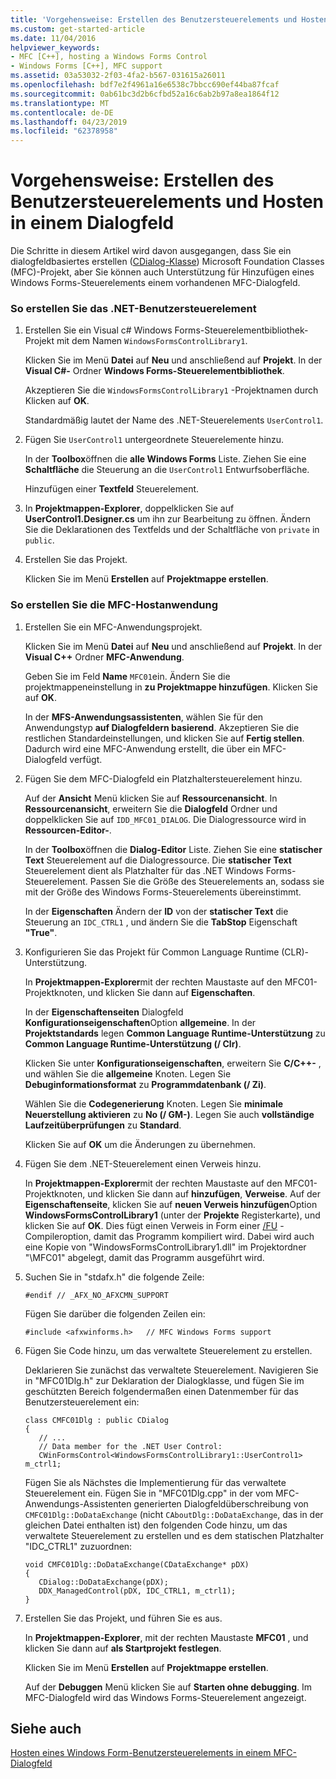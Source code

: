 ```yaml
---
title: 'Vorgehensweise: Erstellen des Benutzersteuerelements und Hosten in einem Dialogfeld'
ms.custom: get-started-article
ms.date: 11/04/2016
helpviewer_keywords:
- MFC [C++], hosting a Windows Forms Control
- Windows Forms [C++], MFC support
ms.assetid: 03a53032-2f03-4fa2-b567-031615a26011
ms.openlocfilehash: bdf7e2f4961a16e6538c7bbcc690ef44ba87fcaf
ms.sourcegitcommit: 0ab61bc3d2b6cfbd52a16c6ab2b97a8ea1864f12
ms.translationtype: MT
ms.contentlocale: de-DE
ms.lasthandoff: 04/23/2019
ms.locfileid: "62378958"
---
```

# <a name="how-to-create-the-user-control-and-host-in-a-dialog-box"></a>Vorgehensweise: Erstellen des Benutzersteuerelements und Hosten in einem Dialogfeld

Die Schritte in diesem Artikel wird davon ausgegangen, dass Sie ein dialogfeldbasiertes erstellen ([CDialog-Klasse](../mfc/reference/cdialog-class.md)) Microsoft Foundation Classes (MFC)-Projekt, aber Sie können auch Unterstützung für Hinzufügen eines Windows Forms-Steuerelements einem vorhandenen MFC-Dialogfeld.

### <a name="to-create-the-net-user-control"></a>So erstellen Sie das .NET-Benutzersteuerelement

1. Erstellen Sie ein Visual c# Windows Forms-Steuerelementbibliothek-Projekt mit dem Namen `WindowsFormsControlLibrary1`.

   Klicken Sie im Menü **Datei** auf **Neu** und anschließend auf **Projekt**. In der **Visual C#-** Ordner **Windows Forms-Steuerelementbibliothek**.

   Akzeptieren Sie die `WindowsFormsControlLibrary1` -Projektnamen durch Klicken auf **OK**.

   Standardmäßig lautet der Name des .NET-Steuerelements `UserControl1`.

1. Fügen Sie `UserControl1` untergeordnete Steuerelemente hinzu.

   In der **Toolbox**öffnen die **alle Windows Forms** Liste. Ziehen Sie eine **Schaltfläche** die Steuerung an die `UserControl1` Entwurfsoberfläche.

   Hinzufügen einer **Textfeld** Steuerelement.

1. In **Projektmappen-Explorer**, doppelklicken Sie auf **UserControl1.Designer.cs** um ihn zur Bearbeitung zu öffnen. Ändern Sie die Deklarationen des Textfelds und der Schaltfläche von `private` in `public`.

1. Erstellen Sie das Projekt.

   Klicken Sie im Menü **Erstellen** auf **Projektmappe erstellen**.

### <a name="to-create-the-mfc-host-application"></a>So erstellen Sie die MFC-Hostanwendung

1. Erstellen Sie ein MFC-Anwendungsprojekt.

   Klicken Sie im Menü **Datei** auf **Neu** und anschließend auf **Projekt**. In der **Visual C++** Ordner **MFC-Anwendung**.

   Geben Sie im Feld **Name** `MFC01`ein. Ändern Sie die projektmappeneinstellung in **zu Projektmappe hinzufügen**. Klicken Sie auf **OK**.

   In der **MFS-Anwendungsassistenten**, wählen Sie für den Anwendungstyp **auf Dialogfeldern basierend**. Akzeptieren Sie die restlichen Standardeinstellungen, und klicken Sie auf **Fertig stellen**. Dadurch wird eine MFC-Anwendung erstellt, die über ein MFC-Dialogfeld verfügt.

1. Fügen Sie dem MFC-Dialogfeld ein Platzhaltersteuerelement hinzu.

   Auf der **Ansicht** Menü klicken Sie auf **Ressourcenansicht**. In **Ressourcenansicht**, erweitern Sie die **Dialogfeld** Ordner und doppelklicken Sie auf `IDD_MFC01_DIALOG`. Die Dialogressource wird in **Ressourcen-Editor-**.

   In der **Toolbox**öffnen die **Dialog-Editor** Liste. Ziehen Sie eine **statischer Text** Steuerelement auf die Dialogressource. Die **statischer Text** Steuerelement dient als Platzhalter für das .NET Windows Forms-Steuerelement. Passen Sie die Größe des Steuerelements an, sodass sie mit der Größe des Windows Forms-Steuerelements übereinstimmt.

   In der **Eigenschaften** Ändern der **ID** von der **statischer Text** die Steuerung an `IDC_CTRL1` , und ändern Sie die **TabStop** Eigenschaft **"True"**.

1. Konfigurieren Sie das Projekt für Common Language Runtime (CLR)-Unterstützung.

   In **Projektmappen-Explorer**mit der rechten Maustaste auf den MFC01-Projektknoten, und klicken Sie dann auf **Eigenschaften**.

   In der **Eigenschaftenseiten** Dialogfeld **Konfigurationseigenschaften**Option **allgemeine**. In der **Projektstandards** legen **Common Language Runtime-Unterstützung** zu **Common Language Runtime-Unterstützung (/ Clr)**.

   Klicken Sie unter **Konfigurationseigenschaften**, erweitern Sie **C/C++-** , und wählen Sie die **allgemeine** Knoten. Legen Sie **Debuginformationsformat** zu **Programmdatenbank (/ Zi)**.

   Wählen Sie die **Codegenerierung** Knoten. Legen Sie **minimale Neuerstellung aktivieren** zu **No (/ GM-)**. Legen Sie auch **vollständige Laufzeitüberprüfungen** zu **Standard**.

   Klicken Sie auf **OK** um die Änderungen zu übernehmen.

1. Fügen Sie dem .NET-Steuerelement einen Verweis hinzu.

   In **Projektmappen-Explorer**mit der rechten Maustaste auf den MFC01-Projektknoten, und klicken Sie dann auf **hinzufügen**, **Verweise**. Auf der **Eigenschaftenseite**, klicken Sie auf **neuen Verweis hinzufügen**Option **WindowsFormsControlLibrary1** (unter der **Projekte** Registerkarte), und klicken Sie auf **OK**. Dies fügt einen Verweis in Form einer [/FU](../build/reference/fu-name-forced-hash-using-file.md) -Compileroption, damit das Programm kompiliert wird. Dabei wird auch eine Kopie von "WindowsFormsControlLibrary1.dll" im Projektordner "\MFC01\" abgelegt, damit das Programm ausgeführt wird.

1. Suchen Sie in "stdafx.h" die folgende Zeile:

    ```
    #endif // _AFX_NO_AFXCMN_SUPPORT
    ```

   Fügen Sie darüber die folgenden Zeilen ein:

    ```
    #include <afxwinforms.h>   // MFC Windows Forms support
    ```

1. Fügen Sie Code hinzu, um das verwaltete Steuerelement zu erstellen.

   Deklarieren Sie zunächst das verwaltete Steuerelement. Navigieren Sie in "MFC01Dlg.h" zur Deklaration der Dialogklasse, und fügen Sie im geschützten Bereich folgendermaßen einen Datenmember für das Benutzersteuerelement ein:

    ```
    class CMFC01Dlg : public CDialog
    {
       // ...
       // Data member for the .NET User Control:
       CWinFormsControl<WindowsFormsControlLibrary1::UserControl1> m_ctrl1;
    ```

   Fügen Sie als Nächstes die Implementierung für das verwaltete Steuerelement ein. Fügen Sie in "MFC01Dlg.cpp" in der vom MFC-Anwendungs-Assistenten generierten Dialogfeldüberschreibung von `CMFC01Dlg::DoDataExchange` (nicht `CAboutDlg::DoDataExchange`, das in der gleichen Datei enthalten ist) den folgenden Code hinzu, um das verwaltete Steuerelement zu erstellen und es dem statischen Platzhalter "IDC_CTRL1" zuzuordnen:

    ```
    void CMFC01Dlg::DoDataExchange(CDataExchange* pDX)
    {
       CDialog::DoDataExchange(pDX);
       DDX_ManagedControl(pDX, IDC_CTRL1, m_ctrl1);
    }
    ```

1. Erstellen Sie das Projekt, und führen Sie es aus.

   In **Projektmappen-Explorer**, mit der rechten Maustaste **MFC01** , und klicken Sie dann auf **als Startprojekt festlegen**.

   Klicken Sie im Menü **Erstellen** auf **Projektmappe erstellen**.

   Auf der **Debuggen** Menü klicken Sie auf **Starten ohne debugging**. Im MFC-Dialogfeld wird das Windows Forms-Steuerelement angezeigt.

## <a name="see-also"></a>Siehe auch

[Hosten eines Windows Form-Benutzersteuerelements in einem MFC-Dialogfeld](../dotnet/hosting-a-windows-form-user-control-in-an-mfc-dialog-box.md)
